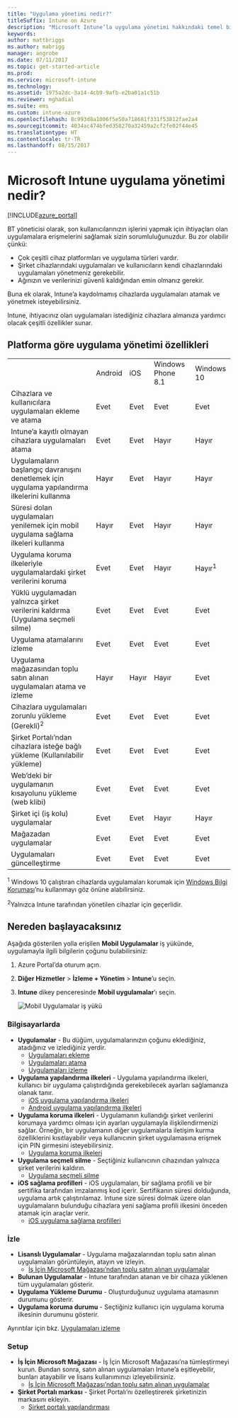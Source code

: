 ```yaml
---
title: "Uygulama yönetimi nedir?"
titleSuffix: Intune on Azure
description: "Microsoft Intune’la uygulama yönetimi hakkındaki temel bilgileri edinmek için bu konuyu kullanın\""
keywords: 
author: mattbriggs
ms.author: mabrigg
manager: angrobe
ms.date: 07/11/2017
ms.topic: get-started-article
ms.prod: 
ms.service: microsoft-intune
ms.technology: 
ms.assetid: 1975a2dc-3a14-4cb9-9afb-e2ba01a1c51b
ms.reviewer: mghadial
ms.suite: ems
ms.custom: intune-azure
ms.openlocfilehash: 8c993d8a1006f5e50a718681f331f53812fae2a4
ms.sourcegitcommit: 4034ac474bfed358270a32459a2cf2fe02f44e45
ms.translationtype: HT
ms.contentlocale: tr-TR
ms.lasthandoff: 08/15/2017
---
```

# <a name="what-is-microsoft-intune-app-management"></a>Microsoft Intune uygulama yönetimi nedir?


[!INCLUDE[azure_portal](./includes/azure_portal.md)]


BT yöneticisi olarak, son kullanıcılarınızın işlerini yapmak için ihtiyaçları olan uygulamalara erişmelerini sağlamak sizin sorumluluğunuzdur. Bu zor olabilir çünkü:
- Çok çeşitli cihaz platformları ve uygulama türleri vardır.
- Şirket cihazlarındaki uygulamaları ve kullanıcıların kendi cihazlarındaki uygulamaları yönetmeniz gerekebilir.
- Ağınızın ve verilerinizi güvenli kaldığından emin olmanız gerekir.

Buna ek olarak, Intune’a kaydolmamış cihazlarda uygulamaları atamak ve yönetmek isteyebilirsiniz.

Intune, ihtiyacınız olan uygulamaları istediğiniz cihazlara almanıza yardımcı olacak çeşitli özellikler sunar.

## <a name="app-management-capabilities-by-platform"></a>Platforma göre uygulama yönetimi özellikleri

||||||
|-|-|-|-|-|
|&nbsp; |Android|iOS|Windows Phone 8.1|Windows 10|
|Cihazlara ve kullanıcılara uygulamaları ekleme ve atama|Evet|Evet|Evet|Evet|
|Intune’a kayıtlı olmayan cihazlara uygulamaları atama|Evet|Evet|Hayır|Hayır|
|Uygulamaların başlangıç davranışını denetlemek için uygulama yapılandırma ilkelerini kullanma|Hayır|Evet|Hayır|Hayır|
|Süresi dolan uygulamaları yenilemek için mobil uygulama sağlama ilkeleri kullanma|Hayır|Evet|Hayır|Hayır|
|Uygulama koruma ilkeleriyle uygulamalardaki şirket verilerini koruma|Evet|Evet|Hayır|Hayır<sup>1</sup>|
|Yüklü uygulamadan yalnızca şirket verilerini kaldırma (Uygulama seçmeli silme)|Evet|Evet|Evet|Evet|
|Uygulama atamalarını izleme|Evet|Evet|Evet|Evet|
|Uygulama mağazasından toplu satın alınan uygulamaları atama ve izleme|Hayır|Hayır|Hayır|Evet|
|Cihazlara uygulamaları zorunlu yükleme (Gerekli)<sup>2</sup>|Evet|Evet|Evet|Evet|
|Şirket Portalı’ndan cihazlara isteğe bağlı yükleme (Kullanılabilir yükleme)|Evet|Evet|Evet|Evet|
|Web’deki bir uygulamanın kısayolunu yükleme (web klibi)|Evet|Evet|Evet|Evet|
|Şirket içi (iş kolu) uygulamalar|Evet|Evet|Hayır|Hayır|
|Mağazadan uygulamalar|Evet|Evet|Evet|Evet|
|Uygulamaları güncelleştirme|Evet|Evet|Evet|Evet|

<sup>1</sup> Windows 10 çalıştıran cihazlarda uygulamaları korumak için [Windows Bilgi Koruması](windows-information-protection-configure.md)’nu kullanmayı göz önüne alabilirsiniz.

<sup>2</sup>Yalnızca Intune tarafından yönetilen cihazlar için geçerlidir.

## <a name="how-to-get-started"></a>Nereden başlayacaksınız

Aşağıda gösterilen yolla erişilen **Mobil Uygulamalar** iş yükünde, uygulamayla ilgili bilgilerin çoğunu bulabilirsiniz:

1. Azure Portal’da oturum açın.
2. **Diğer Hizmetler** > **İzleme + Yönetim** > **Intune**’u seçin.
3. **Intune** dikey penceresinde **Mobil uygulamalar**’ı seçin.

    ![Mobil Uygulamalar iş yükü](./media/apps-workload.png)

### <a name="manage"></a>Bilgisayarlarda
- **Uygulamalar** - Bu düğüm, uygulamalarınızın çoğunu eklediğiniz, atadığınız ve izlediğiniz yerdir.
    - [Uygulamaları ekleme](apps-add.md)
    - [Uygulamaları atama](apps-deploy.md)
    - [Uygulamaları izleme](apps-monitor.md)
- **Uygulama yapılandırma ilkeleri** - Uygulama yapılandırma ilkeleri, kullanıcı bir uygulama çalıştırdığında gerekebilecek ayarları sağlamanıza olanak tanır.
    - [iOS uygulama yapılandırma ilkeleri](app-configuration-policies-use-ios.md)
    - [Android uygulama yapılandırma ilkeleri](app-configuration-policies-use-android.md)
- **Uygulama koruma ilkeleri** - Uygulamanın kullandığı şirket verilerini korumaya yardımcı olması için ayarları uygulamayla ilişkilendirmenizi sağlar. Örneğin, bir uygulamanın diğer uygulamalarla iletişim kurma özelliklerini kısıtlayabilir veya kullanıcının şirket uygulamasına erişmek için PIN girmesini isteyebilirsiniz.
    - [Uygulama koruma ilkeleri](app-protection-policies.md)
- **Uygulama seçmeli silme** - Seçtiğiniz kullanıcının cihazından yalnızca şirket verilerini kaldırın.
    - [Uygulama seçmeli silme](apps-selective-wipe.md)
- **iOS sağlama profilleri** - iOS uygulamaları, bir sağlama profili ve bir sertifika tarafından imzalanmış kod içerir. Sertifikanın süresi dolduğunda, uygulama artık çalıştırılamaz. Intune size süresi dolmak üzere olan uygulamaların bulunduğu cihazlara yeni sağlama profili ilkesini önceden atamak için araçlar verir.
    - [iOS uygulama sağlama profilleri](app-provisioning-profile-ios.md)

### <a name="monitor"></a>İzle
- **Lisanslı Uygulamalar** - Uygulama mağazalarından toplu satın alınan uygulamaları görüntüleyin, atayın ve izleyin.
    - [İş İçin Microsoft Mağazası’ndan toplu satın alınan uygulamalar](windows-store-for-business.md)
- **Bulunan Uygulamalar** - Intune tarafından atanan ve bir cihaza yüklenen tüm uygulamaları gösterir.
- **Uygulama Yükleme Durumu** - Oluşturduğunuz uygulama atamasının durumunu gösterir.
- **Uygulama koruma durumu** - Seçtiğiniz kullanıcı için uygulama koruma ilkesinin durumunu gösterir.

Ayrıntılar için bkz. [Uygulamaları izleme](apps-monitor.md)

### <a name="setup"></a>Setup
<!--- **iOS VPP Tokens**
    - [iOS volume-purchased apps](vpp-apps-ios.md) --->
- **İş İçin Microsoft Mağazası** - İş İçin Microsoft Mağazası’na tümleştirmeyi kurun. Bundan sonra, satın alınan uygulamaları Intune’a eşitleyebilir, bunları atayabilir ve lisans kullanımınızı izleyebilirsiniz.
    - [İş İçin Microsoft Mağazası’ndan toplu satın alınan uygulamalar](windows-store-for-business.md)
- **Şirket Portalı markası** - Şirket Portalı’nı özelleştirerek şirketinizin markasını ekleyin.
    - [Şirket portalı yapılandırması](company-portal-app.md)
